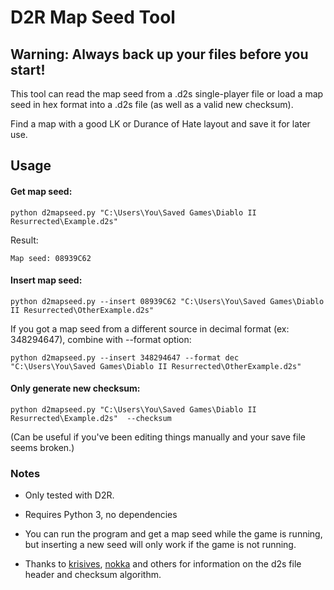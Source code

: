 
# D2R Map Seed Tool

## Warning: Always back up your files before you start!

This tool can read the map seed from a .d2s single-player file or load a map seed in hex format into a .d2s file (as well as a valid new checksum).

Find a map with a good LK or Durance of Hate layout and save it for later use. 

## Usage

#### Get map seed:
    python d2mapseed.py "C:\Users\You\Saved Games\Diablo II Resurrected\Example.d2s"

Result:

    Map seed: 08939C62

#### Insert map seed:
    python d2mapseed.py --insert 08939C62 "C:\Users\You\Saved Games\Diablo II Resurrected\OtherExample.d2s" 

If you got a map seed from a different source in decimal format (ex: 348294647), combine with --format option:

    python d2mapseed.py --insert 348294647 --format dec "C:\Users\You\Saved Games\Diablo II Resurrected\OtherExample.d2s" 

#### Only generate new checksum:
    python d2mapseed.py "C:\Users\You\Saved Games\Diablo II Resurrected\Example.d2s"  --checksum 
(Can be useful if you've been editing things manually and your save file seems broken.)





### Notes

* Only tested with D2R.

* Requires Python 3, no dependencies

* You can run the program and get a map seed while the game is running, but inserting a new seed will only work if the game is not running.

* Thanks to [krisives](https://github.com/krisives/d2s-format), [nokka](https://github.com/nokka/d2s) and others for information on the d2s file header and checksum algorithm.
 